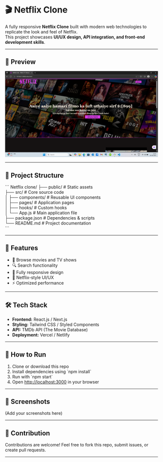 # 🎬 Netflix Clone  

A fully responsive **Netflix Clone** built with modern web technologies to replicate the look and feel of Netflix.  
This project showcases **UI/UX design, API integration, and front-end development skills**.  

---

## 📸 Preview  
![Netflix Clone Preview](preview.png)

---

## 📂 Project Structure
\`\`\`
Netflix clone/
 ├── public/            # Static assets  
 ├── src/               # Core source code  
 │   ├── components/    # Reusable UI components  
 │   ├── pages/         # Application pages  
 │   ├── hooks/         # Custom hooks  
 │   └── App.js         # Main application file  
 ├── package.json       # Dependencies & scripts  
 └── README.md          # Project documentation  
\`\`\`

---

## 🚀 Features
- 🎥 Browse movies and TV shows  
- 🔍 Search functionality  
- 📱 Fully responsive design  
- 🎨 Netflix-style UI/UX  
- ⚡ Optimized performance  

---

## 🛠️ Tech Stack
- **Frontend:** React.js / Next.js  
- **Styling:** Tailwind CSS / Styled Components  
- **API:** TMDb API (The Movie Database)  
- **Deployment:** Vercel / Netlify  

---


## 📌 How to Run
1. Clone or download this repo  
2. Install dependencies using \`npm install\`  
3. Run with \`npm start\`  
4. Open [http://localhost:3000](http://localhost:3000) in your browser  

---

## 🌟 Screenshots
(Add your screenshots here)

---

## 🤝 Contribution
Contributions are welcome! Feel free to fork this repo, submit issues, or create pull requests.  

---


